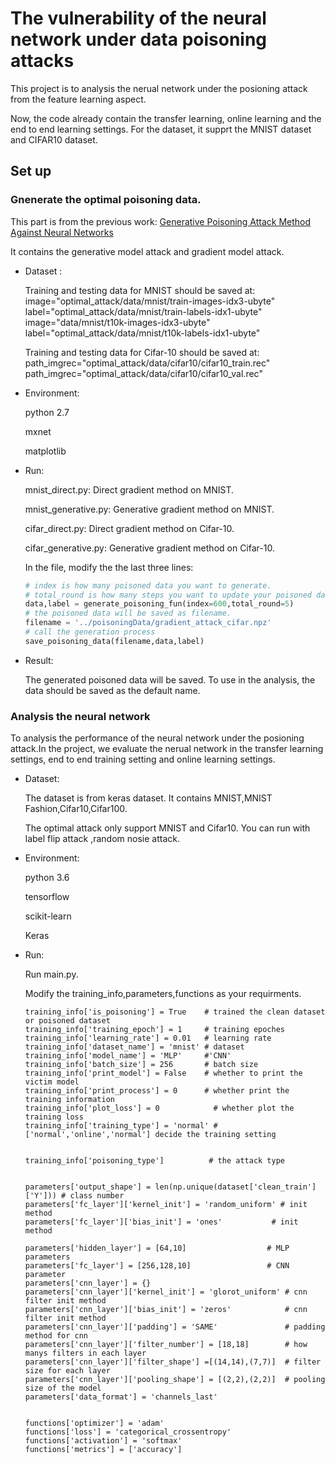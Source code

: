 # The vulnerability of the neural network under data poisoning attacks

This project is to analysis the nerual network under the posioning attack from the feature learning aspect.

Now, the code already contain the transfer learning, online learning and the end to end learning settings. For the dataset, it supprt the MNIST dataset and CIFAR10 dataset.

## Set up

### Gnenerate the optimal poisoning data.

This part is from the previous work: [Generative Poisoning Attack Method Against Neural Networks](<https://github.com/yangcf10/Poisoning-attack/>)

It contains the generative model attack and gradient model attack.

- Dataset :

  Training and testing data for MNIST should be saved at: image="optimal_attack/data/mnist/train-images-idx3-ubyte" label="optimal_attack/data/mnist/train-labels-idx1-ubyte" image="data/mnist/t10k-images-idx3-ubyte" label="optimal_attack/data/mnist/t10k-labels-idx1-ubyte"

  Training and testing data for Cifar-10 should be saved at: path_imgrec="optimal_attack/data/cifar10/cifar10_train.rec" path_imgrec="optimal_attack/data/cifar10/cifar10_val.rec"

- Environment:

  python 2.7

  mxnet

  matplotlib

- Run:

  mnist_direct.py: Direct gradient method on MNIST. 

  mnist_generative.py: Generative gradient method on MNIST. 

  cifar_direct.py: Direct gradient method on Cifar-10. 

  cifar_generative.py: Generative gradient method on Cifar-10.

  In the file, modify the the last three lines:

  ```python
  # index is how many poisoned data you want to generate.
  # total_round is how many steps you want to update your poisoned data 
  data,label = generate_poisoning_fun(index=600,total_round=5)
  # the poisoned data will be saved as filename. 
  filename = '../poisoningData/gradient_attack_cifar.npz'
  # call the generation process
  save_poisoning_data(filename,data,label)
  ```

- Result:

  The generated poisoned data will be saved. To use in the analysis, the data should be saved as the default name.

### Analysis the neural network

To analysis the performance of the neural network under the posioning attack.In the project, we evaluate the nerual network in the transfer learning settings, end to end training setting and online learning settings.

- Dataset:

  The dataset is from keras dataset. It contains MNIST,MNIST Fashion,Cifar10,Cifar100.

  The optimal attack only support MNIST and Cifar10. You can run with label flip attack ,random nosie attack.

- Environment:

  python 3.6

  tensorflow

  scikit-learn

  Keras

- Run: 

  Run main.py.

  Modify the training_info,parameters,functions as your requirments.

  ```
  training_info['is_poisoning'] = True    # trained the clean dataset or poisoned dataset  
  training_info['training_epoch'] = 1     # training epoches 
  training_info['learning_rate'] = 0.01   # learning rate
  training_info['dataset_name'] = 'mnist' # dataset
  training_info['model_name'] = 'MLP'     #'CNN'
  training_info['batch_size'] = 256       # batch size 
  training_info['print_model'] = False    # whether to print the victim model
  training_info['print_process'] = 0      # whether print the training information
  training_info['plot_loss'] = 0			# whether plot the training loss
  training_info['training_type'] = 'normal' #['normal','online','normal'] decide the training setting
  
  
  training_info['poisoning_type']          # the attack type
  
  
  parameters['output_shape'] = len(np.unique(dataset['clean_train']['Y'])) # class number
  parameters['fc_layer']['kernel_init'] = 'random_uniform' # init method
  parameters['fc_layer']['bias_init'] = 'ones'			 # init method
  
  parameters['hidden_layer'] = [64,10]					# MLP parameters
  parameters['fc_layer'] = [256,128,10]					# CNN parameter
  parameters['cnn_layer'] = {}
  parameters['cnn_layer']['kernel_init'] = 'glorot_uniform' # cnn filter init method
  parameters['cnn_layer']['bias_init'] = 'zeros'            # cnn filter init method
  parameters['cnn_layer']['padding'] = 'SAME'               # padding method for cnn 
  parameters['cnn_layer']['filter_number'] = [18,18]        # how manys filters in each layer
  parameters['cnn_layer']['filter_shape'] =[(14,14),(7,7)]  # filter size for each layer
  parameters['cnn_layer']['pooling_shape'] = [(2,2),(2,2)]  # pooling size of the model
  parameters['data_format'] = 'channels_last'
  
  
  functions['optimizer'] = 'adam'
  functions['loss'] = 'categorical_crossentropy'
  functions['activation'] = 'softmax'
  functions['metrics'] = ['accuracy']
  
  ```

